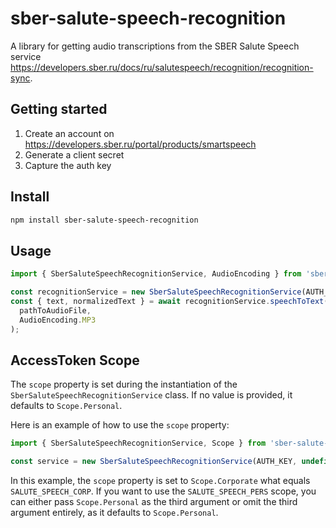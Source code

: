# sber-salute-speech-recognition

A library for getting audio transcriptions from the SBER Salute Speech service https://developers.sber.ru/docs/ru/salutespeech/recognition/recognition-sync.

## Getting started

1. Create an account on https://developers.sber.ru/portal/products/smartspeech
2. Generate a client secret
3. Capture the auth key

## Install

```bash
npm install sber-salute-speech-recognition
```

## Usage

```ts
import { SberSaluteSpeechRecognitionService, AudioEncoding } from 'sber-salute-speech-recognition';

const recognitionService = new SberSaluteSpeechRecognitionService(AUTH_KEY);
const { text, normalizedText } = await recognitionService.speechToText(
  pathToAudioFile,
  AudioEncoding.MP3
);
```

## AccessToken Scope

The `scope` property is set during the instantiation of the `SberSaluteSpeechRecognitionService` class.
If no value is provided, it defaults to `Scope.Personal`.

Here is an example of how to use the `scope` property:

```typescript
import { SberSaluteSpeechRecognitionService, Scope } from 'sber-salute-speech-recognition';

const service = new SberSaluteSpeechRecognitionService(AUTH_KEY, undefined, Scope.Corporate);
```

In this example, the `scope` property is set to `Scope.Corporate` what equals `SALUTE_SPEECH_CORP`.
If you want to use the `SALUTE_SPEECH_PERS` scope,
you can either pass `Scope.Personal` as the third argument or omit the third argument entirely,
as it defaults to `Scope.Personal`.
